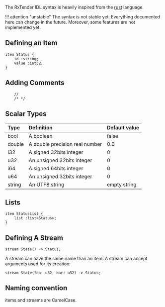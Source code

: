 The RxTender IDL syntax is heavily inspired from the
[rust](https://www.rust-lang.org) language.

!!! attention "unstable"
    The syntax is not stable yet. Everything documented here can
    change in the future. Moreover, some features are not implemented yet.

## Defining an Item

    item Status {
        id :string;
        value :int32;
    }

## Adding Comments

        //
        /* */


## Scalar Types

| Type  | Definition                        | Default value |
|:------|:----------------------------------|:--------------|
|bool   | A boolean                         | false         |
|double | A double precision real number    | 0.0           |
|i32    | A signed 32bits integer           | 0             |
|u32    | An unsigned 32bits integer        | 0             |
|i64    | A signed 64bits integer           | 0             |
|u64    | An unsigned 32bits integer        | 0             |
|string | An UTF8 string                    | empty string  |

## Lists

    item StatusList {
        list :list<Status>;
    }

## Defining A Stream

    stream State() -> Status;

A stream can have the same name than an item. A stream can accept arguments used for its creation:

    stream State(foo: u32, bar: u32) -> Status;

## Naming convention

items and streams are CamelCase.
